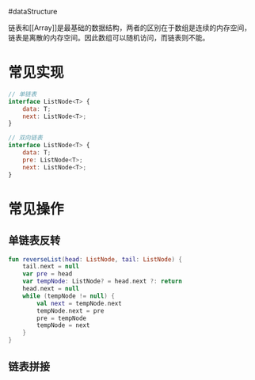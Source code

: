 #dataStructure

链表和[[Array]]是最基础的数据结构，两者的区别在于数组是连续的内存空间，链表是离散的内存空间。因此数组可以随机访问，而链表则不能。
# 常见实现
```javaScript
// 单链表
interface ListNode<T> {
	data: T;
	next: ListNode<T>;
}

// 双向链表
interface ListNode<T> {
	data: T;
	pre: ListNode<T>;
	next: ListNode<T>;
}
```
# 常见操作
## 单链表反转
```kotlin
fun reverseList(head: ListNode, tail: ListNode) {  
    tail.next = null  
    var pre = head  
    var tempNode: ListNode? = head.next ?: return  
    head.next = null  
    while (tempNode != null) {  
        val next = tempNode.next  
        tempNode.next = pre  
        pre = tempNode  
        tempNode = next  
    }  
}
```
## 链表拼接
